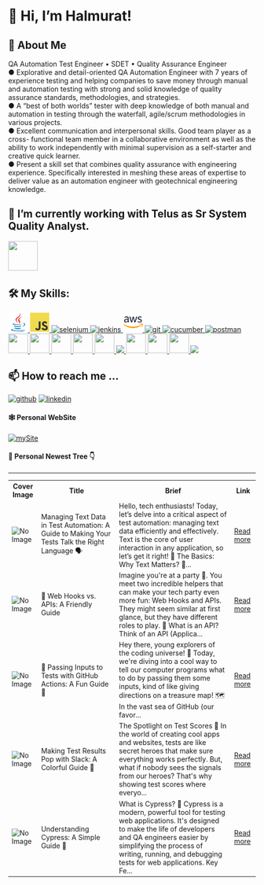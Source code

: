 
<!---
Halmurat-Uyghur/Halmurat-Uyghur is a ✨ special ✨ repository because its `README.md` (this file) appears on your GitHub profile.
You can click the Preview link to take a look at your changes.
--->

# 👋 Hi, I’m Halmurat!

## 👀 About Me

QA Automation Test Engineer • SDET • Quality Assurance Engineer
<br>
● Explorative and detail-oriented QA Automation Engineer with 7 years of experience testing and helping companies to
save money through manual and automation testing with strong and solid knowledge of quality assurance standards,
methodologies, and strategies.
<br>
● A “best of both worlds” tester with deep knowledge of both manual and automation in testing through the waterfall,
agile/scrum methodologies in various projects.
<br>
● Excellent communication and interpersonal skills. Good team player as a cross- functional team member in a
collaborative environment as well as the ability to work independently with minimal supervision as a self-starter and
creative quick learner.
<br>
● Present a skill set that combines quality assurance with engineering experience. Specifically interested in meshing
these areas of expertise to deliver value as an automation engineer with geotechnical engineering knowledge.

## 🌱 I’m currently working with Telus as Sr System Quality Analyst.

<a href="https://www.telus.com/en/" target="_blank" rel="noreferrer"> <img src="https://www.canadanevada.org/wp-content/uploads/2017/02/telus-logo.jpg" width="60" height="60" /> </a>

## 🛠 My Skills:

<p align="left"> 
</p>
<p align="left"> 
  <a href="https://www.java.com" target="_blank" rel="noreferrer"> 
    <img src="https://raw.githubusercontent.com/devicons/devicon/master/icons/java/java-original.svg" alt="java" width="40" height="40"/> 
  </a> 
  <a href="https://developer.mozilla.org/en-US/docs/Web/JavaScript" target="_blank" rel="noreferrer"> 
    <img src="https://raw.githubusercontent.com/devicons/devicon/master/icons/javascript/javascript-original.svg" alt="javascript" width="40" height="40"/> 
  </a> 
  <a href="https://www.selenium.dev" target="_blank" rel="noreferrer"> 
    <img src="https://raw.githubusercontent.com/detain/svg-logos/780f25886640cef088af994181646db2f6b1a3f8/svg/selenium-logo.svg" alt="selenium" width="40" height="40"/> 
  </a>  
  <a href="https://www.jenkins.io" target="_blank" rel="noreferrer"> 
    <img src="https://www.vectorlogo.zone/logos/jenkins/jenkins-icon.svg" alt="jenkins" width="40" height="40"/> 
  </a>  
  <a href="https://aws.amazon.com" target="_blank" rel="noreferrer"> 
    <img src="https://raw.githubusercontent.com/devicons/devicon/master/icons/amazonwebservices/amazonwebservices-original-wordmark.svg" alt="aws" width="40" height="40"/> 
  </a> 
  <a href="https://git-scm.com/" target="_blank" rel="noreferrer"> 
    <img src="https://www.vectorlogo.zone/logos/git-scm/git-scm-icon.svg" alt="git" width="40" height="40"/> 
  </a>
  <a href="https://cucumber.io/" target="_blank" rel="noreferrer"> 
    <img src="https://cdn.jsdelivr.net/gh/devicons/devicon/icons/cucumber/cucumber-plain.svg" alt="cucumber" width="40" height="40"/> 
  </a> 
      <a href="https://www.postman.com/" target="_blank" rel="noreferrer"> 
        <img src="https://www.vectorlogo.zone/logos/getpostman/getpostman-icon.svg" alt="postman" width="40" height="40"/> 
      </a>  
      <a href="https://www.linux.org/" target="_blank" rel="noreferrer">
        <img src="https://cdn.jsdelivr.net/gh/devicons/devicon/icons/linux/linux-original.svg" width="40" height="40"/>
      </a>
      <a href="https://www.docker.com/" target="_blank" rel="noreferrer">
        <img src="https://cdn.jsdelivr.net/gh/devicons/devicon/icons/docker/docker-original.svg" width="40" height="40" />
      </a>
      <a href="https://www.git-scm.com/" target="_blank" rel="noreferrer">
        <img src="https://cdn.jsdelivr.net/gh/devicons/devicon/icons/git/git-original.svg" width="40" height="40"/> 
      </a>
    <a href="https://www.atlassian.com/" target="_blank" rel="noreferrer">   
       <img src="https://cdn.jsdelivr.net/gh/devicons/devicon/icons/jira/jira-original-wordmark.svg" width="40" height="40"/> 
    </a>
    <a href="https://www.spring.io/" target="_blank" rel="noreferrer">
        <img src="https://cdn.jsdelivr.net/gh/devicons/devicon/icons/spring/spring-original-wordmark.svg" width="40" height="40"/>
    </a>
    <a href="https://hibernate.org/" target="_blank" rel="noreferrer">
        <img src="https://www.vectorlogo.zone/logos/hibernate/hibernate-ar21.svg" height="40" /> 
    </a>
    <a href="https://www.jquery.com/" target="_blank" rel="noreferrer">
        <img src="https://cdn.jsdelivr.net/gh/devicons/devicon/icons/jquery/jquery-original-wordmark.svg" width="40" height="40" />
    </a>
    <a href="https://tomcat.apache.org/" target="_blank" rel="noreferrer">
        <img src="https://cdn.jsdelivr.net/gh/devicons/devicon/icons/tomcat/tomcat-original-wordmark.svg" width="40" height="40" />
    </a>
    <a href="https://www.oracle.com/" target="_blank" rel="noreferrer">
        <img src="https://cdn.jsdelivr.net/gh/devicons/devicon/icons/oracle/oracle-original.svg" width="40" height="40" />
    </a> 
    <a href="https://www.postgresql.org/" target="_blank" rel="noreferrer">
        <img src="https://www.vectorlogo.zone/logos/postgresql/postgresql-ar21.svg" height="40" />
    </a> 
</p>


## 📫 How to reach me ...

[<img src='https://github.githubassets.com/assets/GitHub-Mark-ea2971cee799.png' alt='github' height='40'>](https://github.com/Halmurat-Uyghur)
[<img src='https://upload.wikimedia.org/wikipedia/commons/thumb/c/ca/LinkedIn_logo_initials.png/800px-LinkedIn_logo_initials.png' alt='linkedin' height='40'>](https://www.linkedin.com/in/halmurat-tahir/)




#### 🕸 Personal WebSite
[<img src='https://toppng.com/uploads/preview/web-png-jpg-transparent-stock-website-icon-blue-11563644926reanjnmk6x.png' alt='mySite' height='40'>](https://www.halmurattahir.com/)  


#### 🌳 Personal Newest Tree 👇

---

<!-- BLOG:START -->
<table>
<tr><th>Cover Image</th><th>Title</th><th>Brief</th><th>Link</th></tr>
<tr>
            <td><img src="https://cdn.hashnode.com/res/hashnode/image/upload/v1710130568748/440734ee-2d65-4976-b41a-c45d19f0a639.webp" alt="No Image" style="max-width:100px; max-height:100px;"></td>
            <td>Managing Text Data in Test Automation: A Guide to Making Your Tests Talk the Right Language 🗣️</td>
            <td>Hello, tech enthusiasts! Today, let’s delve into a critical aspect of test automation: managing text data efficiently and effectively. Text is the core of user interaction in any application, so let’s get it right! 💬
The Basics: Why Text Matters? 📜...</td>
            <td><a href="https://www.halmurattahir.com/managing-text-data-in-test-automation-a-guide-to-making-your-tests-talk-the-right-language">Read more</a></td>
        </tr>
<tr>
            <td><img src="https://cdn.hashnode.com/res/hashnode/image/upload/v1709458047433/30e010c4-8c08-48b7-bbb6-4bfddd1e48e4.png" alt="No Image" style="max-width:100px; max-height:100px;"></td>
            <td>🌟 Web Hooks vs. APIs: A Friendly Guide</td>
            <td>Imagine you're at a party 🎉. You meet two incredible helpers that can make your tech party even more fun: Web Hooks and APIs. They might seem similar at first glance, but they have different roles to play.
🤖 What is an API?
Think of an API (Applica...</td>
            <td><a href="https://www.halmurattahir.com/web-hooks-vs-apis-a-friendly-guide">Read more</a></td>
        </tr>
<tr>
            <td><img src="https://cdn.hashnode.com/res/hashnode/image/upload/v1707177242929/a3bd473d-df87-4e50-ab31-3c6bd1e6fbab.webp" alt="No Image" style="max-width:100px; max-height:100px;"></td>
            <td>🚀 Passing Inputs to Tests with GitHub Actions: A Fun Guide 🚀</td>
            <td>Hey there, young explorers of the coding universe! 🌌 Today, we're diving into a cool way to tell our computer programs what to do by passing them some inputs, kind of like giving directions on a treasure map! 🗺️ In the vast sea of GitHub (our favor...</td>
            <td><a href="https://www.halmurattahir.com/passing-inputs-to-tests-with-github-actions-a-fun-guide">Read more</a></td>
        </tr>
<tr>
            <td><img src="https://cdn.hashnode.com/res/hashnode/image/upload/v1706512648029/aab64caa-05ad-491b-886b-aee3be382f7a.png" alt="No Image" style="max-width:100px; max-height:100px;"></td>
            <td>Making Test Results Pop with Slack: A Colorful Guide 🌈</td>
            <td>The Spotlight on Test Scores 🎯
In the world of creating cool apps and websites, tests are like secret heroes that make sure everything works perfectly. But, what if nobody sees the signals from our heroes? That's why showing test scores where everyo...</td>
            <td><a href="https://www.halmurattahir.com/making-test-results-pop-with-slack-a-colorful-guide">Read more</a></td>
        </tr>
<tr>
            <td><img src="https://cdn.hashnode.com/res/hashnode/image/upload/v1706076020788/ef1770f0-e886-41a3-a868-5bdf6bd26f62.png" alt="No Image" style="max-width:100px; max-height:100px;"></td>
            <td>Understanding Cypress: A Simple Guide 🌳</td>
            <td>What is Cypress? 🤔
Cypress is a modern, powerful tool for testing web applications. It's designed to make the life of developers and QA engineers easier by simplifying the process of writing, running, and debugging tests for web applications.
Key Fe...</td>
            <td><a href="https://www.halmurattahir.com/understanding-cypress-a-simple-guide">Read more</a></td>
        </tr>
</table>

<!-- BLOG:END -->